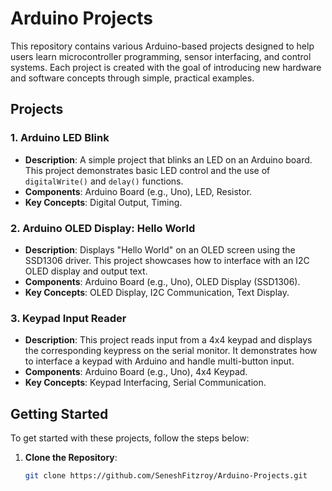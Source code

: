 # Arduino Projects

This repository contains various Arduino-based projects designed to help users learn microcontroller programming, sensor interfacing, and control systems. Each project is created with the goal of introducing new hardware and software concepts through simple, practical examples.

## Projects

### 1. **Arduino LED Blink**
   - **Description**: A simple project that blinks an LED on an Arduino board. This project demonstrates basic LED control and the use of `digitalWrite()` and `delay()` functions.
   - **Components**: Arduino Board (e.g., Uno), LED, Resistor.
   - **Key Concepts**: Digital Output, Timing.

### 2. **Arduino OLED Display: Hello World**
   - **Description**: Displays "Hello World" on an OLED screen using the SSD1306 driver. This project showcases how to interface with an I2C OLED display and output text.
   - **Components**: Arduino Board (e.g., Uno), OLED Display (SSD1306).
   - **Key Concepts**: OLED Display, I2C Communication, Text Display.

### 3. **Keypad Input Reader**
   - **Description**: This project reads input from a 4x4 keypad and displays the corresponding keypress on the serial monitor. It demonstrates how to interface a keypad with Arduino and handle multi-button input.
   - **Components**: Arduino Board (e.g., Uno), 4x4 Keypad.
   - **Key Concepts**: Keypad Interfacing, Serial Communication.

## Getting Started

To get started with these projects, follow the steps below:

1. **Clone the Repository**:
   ```bash
   git clone https://github.com/SeneshFitzroy/Arduino-Projects.git

